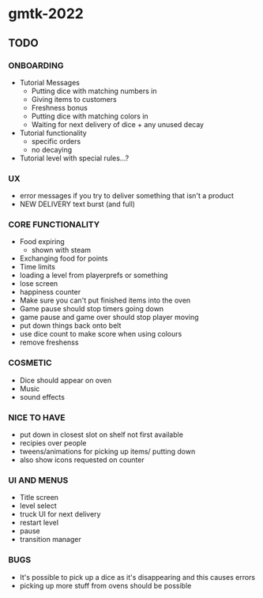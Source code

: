 # gmtk-2022

## TODO

### ONBOARDING
* Tutorial Messages
    * Putting dice with matching numbers in
    * Giving items to customers
    * Freshness bonus
    * Putting dice with matching colors in
    * Waiting for next delivery of dice + any unused decay
* Tutorial functionality
    * specific orders
    * no decaying
* Tutorial level with special rules...?

### UX
* error messages if you try to deliver something that isn't a product
* NEW DELIVERY text burst (and full)

### CORE FUNCTIONALITY
* Food expiring
    * shown with steam
* Exchanging food for points
* Time limits
* loading a level from playerprefs or something
* lose screen
* happiness counter
* Make sure you can't put finished items into the oven
* Game pause should stop timers going down
* game pause and game over should stop player moving
* put down things back onto belt
* use dice count to make score when using colours
* remove freshenss

### COSMETIC
* Dice should appear on oven
* Music
* sound effects

### NICE TO HAVE
* put down in closest slot on shelf not first available
* recipies over people
* tweens/animations for picking up items/ putting down
* also show icons requested on counter

### UI AND MENUS
* Title screen
* level select
* truck UI for next delivery
* restart level
* pause
* transition manager

### BUGS
* It's possible to pick up a dice as it's disappearing and this causes errors
* picking up more stuff from ovens should be possible
